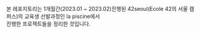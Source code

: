 본 레포지토리는 1개월간(2023.01 ~ 2023.02)진행된 42seoul(Ecole 42의 서울 캠퍼스)의 교육생 선발과정인 la piscine에서 \
진행한 프로젝트들을 정리한 것입니다. 
